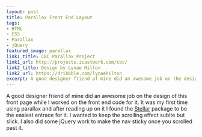 ```yaml
---
layout: post
title: Parallax Front End Layout
tags:
- HTML
- CSS
- Parallax
- jQuery
featured_image: parallax
link1_title: CBC Parallax Project
link1_url: http://projects.icastwork.com/cbc/
link2_title: Design by Lynae Hilton
link2_url: https://dribbble.com/lynaehilton
excerpt: A good designer friend of mine did an awesome job on the design of this front page while I worked on the front end code for it.
---
```

A good designer friend of mine did an awesome job on the design of
this front page while I worked on the front end code for it. It
was my first time using parallax and after reading up on it I found
the [Stellar](http://www.test.com, "Parallax") package to be the
easiest entrace for it. I wanted to keep the scrolling effect sublte
but slick. I also did some jQuery work to make the nav sticky once
you scrolled past it.
